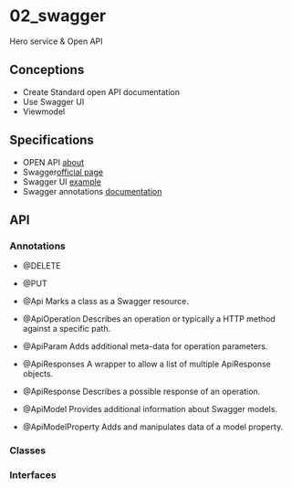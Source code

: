 # 02_swagger
Hero service &amp; Open API

## Conceptions
- Create Standard open API documentation
- Use Swagger UI
- Viewmodel

## Specifications
- OPEN API [about](https://www.openapis.org/about)
- Swagger[official page](https://swagger.io/)
- Swagger UI [example](http://petstore.swagger.io)
- Swagger annotations [documentation](https://github.com/swagger-api/swagger-core/wiki/annotations)

## API
### Annotations
- @DELETE
- @PUT

- @Api 	Marks a class as a Swagger resource.
- @ApiOperation 	Describes an operation or typically a HTTP method against a specific path.
- @ApiParam 	Adds additional meta-data for operation parameters.
- @ApiResponses 	A wrapper to allow a list of multiple ApiResponse objects.
- @ApiResponse 	Describes a possible response of an operation.
- @ApiModel 	Provides additional information about Swagger models.
- @ApiModelProperty 	Adds and manipulates data of a model property.

### Classes
### Interfaces
